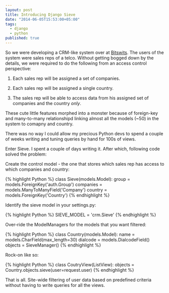 ```yaml
---
layout: post
title: Introducing Django Sieve
date: "2014-06-05T15:53:00+05:00"
tags: 
  - django
  - python
published: true
---
```


So we were developing a CRM-like system over at [Bitswits](www.bitswits.com). The users of the system were sales reps of a telco. Without getting bogged down by the details, we were required to do the following from an access control perspective:

1. Each sales rep will be assigned a set of companies.

2. Each sales rep will be assigned a single country.

3. The sales rep will be able to access data from his assigned set of companies and the country *only*.

These cute little features morphed into a monster because of foreign-key and many-to-many relationshipd linking almost all the models (~50) in the system to comapny and country.

There was no way I could allow my precious Python devs to spend a couple of weeks writing and tuning queries by hand for 100s of views.

Enter Sieve. I spent a couple of days writing it. After which, following code solved the problem:

Create the control model - the one that stores which sales rep has access to which companies and country:

{% highlight Python %}
    class Sieve(models.Model):
        group = models.ForeignKey('auth.Group')
        companies = models.ManyToManyField('Company')
        country = models.ForeignKey('Country')
{% endhighlight %}

Identify the sieve model in your settings.py:

{% highlight Python %}
    SIEVE_MODEL = 'crm.Sieve'
{% endhighlight %}

Over-ride the ModelManagers for the models that you want filtered:

{% highlight Python %}
    class Country(models.Model):
            name = models.CharField(max_length=30)
            dialcode = models.DialcodeField()
            objects = SieveManager()
{% endhighlight %}

Rock-on like so:

{% highlight Python %}
    class CoutryView(ListView):
        objects = Country.objects.sieve(user=request.user)
{% endhighlight %}

That is all. Site-wide filtering of user data based on predefined criteria without having to write queries for all the views.